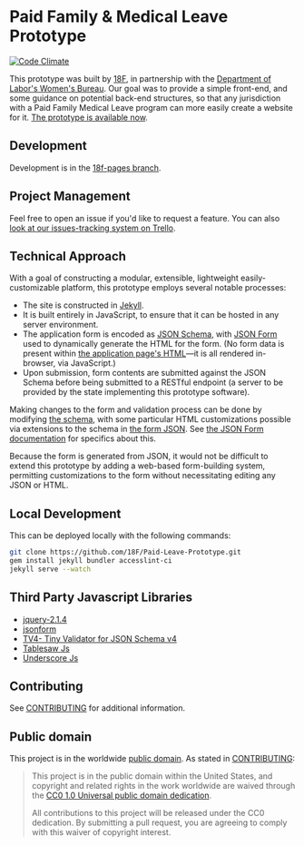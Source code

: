 # Paid Family & Medical Leave Prototype

[![Code Climate](https://codeclimate.com/github/18F/Paid-Leave-Prototype/badges/gpa.svg)](https://codeclimate.com/github/18F/Paid-Leave-Prototype)

This prototype was built by [18F](https://18f.gov/), in partnership with the [Department of Labor's Women's Bureau](https://www.dol.gov/wb/). Our goal was to provide a simple front-end, and some guidance on potential back-end structures, so that any jurisdiction with a Paid Family Medical Leave program can more easily create a website for it. [The prototype is available now](https://pages.18f.gov/Paid-Leave-Prototype/).

## Development
Development is in the [18f-pages branch](https://github.com/18F/Paid-Leave-Prototype/tree/18f-pages).

## Project Management
Feel free to open an issue if you'd like to request a feature. You can also [look at our issues-tracking system on Trello](https://trello.com/b/0RAkaeci/dol-paid-leave).

## Technical Approach
With a goal of constructing a modular, extensible, lightweight easily-customizable platform, this prototype employs several notable processes:
* The site is constructed in [Jekyll](https://jekyllrb.com/).
* It is built entirely in JavaScript, to ensure that it can be hosted in any server environment.
* The application form is encoded as [JSON Schema](http://json-schema.org/), with [JSON Form](https://github.com/joshfire/jsonform) used to dynamically generate the HTML for the form. (No form data is present within [the application page's HTML](https://github.com/18F/Paid-Leave-Prototype/blob/18f-pages/_pages/claims/new.html)—it is all rendered in-browser, via JavaScript.)
* Upon submission, form contents are submitted against the JSON Schema before being submitted to a RESTful endpoint (a server to be provided by the state implementing this prototype software).

Making changes to the form and validation process can be done by modifying [the schema](https://github.com/18F/Paid-Leave-Prototype/blob/18f-pages/javascripts/schema.json), with some particular HTML customizations possible via extensions to the schema in [the form JSON](https://github.com/18F/Paid-Leave-Prototype/blob/18f-pages/javascripts/form.json). See [the JSON Form documentation](https://github.com/joshfire/jsonform/wiki) for specifics about this.

Because the form is generated from JSON, it would not be difficult to extend this prototype by adding a web-based form-building system, permitting customizations to the form without necessitating editing any JSON or HTML.

## Local Development
This can be deployed locally with the following commands:
```bash
git clone https://github.com/18F/Paid-Leave-Prototype.git
gem install jekyll bundler accesslint-ci
jekyll serve --watch
```
## Third Party Javascript Libraries
* [jquery-2.1.4](https://github.com/jquery/jquery)
* [jsonform](https://github.com/joshfire/jsonform/wiki#default-mapping)
* [TV4- Tiny Validator for JSON Schema v4](https://github.com/geraintluff/tv4)
* [Tablesaw Js](https://github.com/filamentgroup/tablesaw)
* [Underscore Js](https://github.com/jashkenas/underscore)

## Contributing

See [CONTRIBUTING](CONTRIBUTING.md) for additional information.

## Public domain

This project is in the worldwide [public domain](LICENSE.md). As stated in [CONTRIBUTING](CONTRIBUTING.md):

> This project is in the public domain within the United States, and copyright and related rights in the work worldwide are waived through the [CC0 1.0 Universal public domain dedication](https://creativecommons.org/publicdomain/zero/1.0/).
>
> All contributions to this project will be released under the CC0 dedication. By submitting a pull request, you are agreeing to comply with this waiver of copyright interest.
